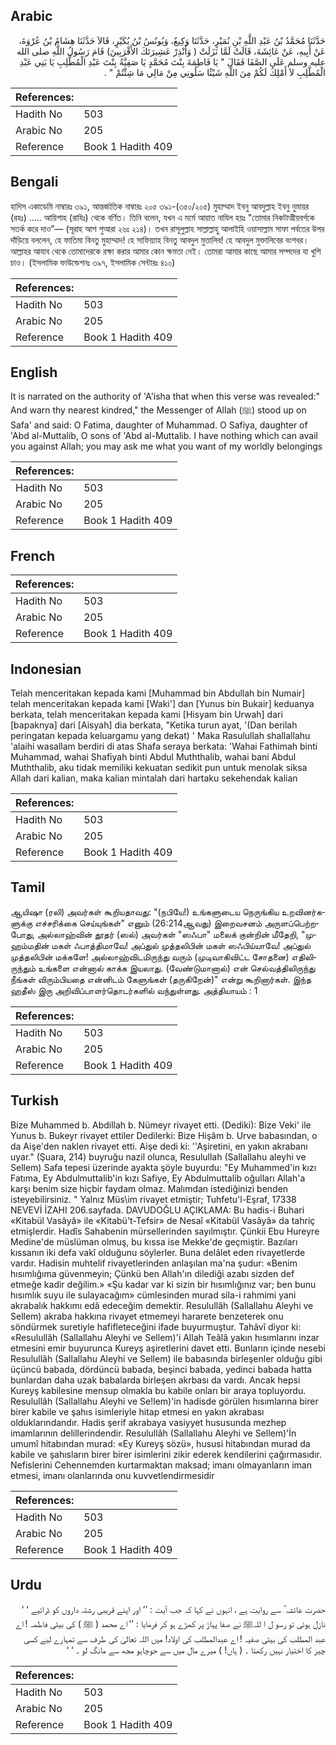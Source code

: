 ## Arabic


<div dir="rtl" lang="ar" style={{fontSize:'larger',backgroundColor:'#f8f9fa',padding:20}}>
حَدَّثَنَا مُحَمَّدُ بْنُ عَبْدِ اللَّهِ بْنِ نُمَيْرٍ، حَدَّثَنَا وَكِيعٌ، وَيُونُسُ بْنُ بُكَيْرٍ، قَالاَ حَدَّثَنَا هِشَامُ بْنُ عُرْوَةَ، عَنْ أَبِيهِ، عَنْ عَائِشَةَ، قَالَتْ لَمَّا نَزَلَتْ ‏(‏ وَأَنْذِرْ عَشِيرَتَكَ الأَقْرَبِينَ‏)‏ قَامَ رَسُولُ اللَّهِ صلى الله عليه وسلم عَلَى الصَّفَا فَقَالَ ‏"‏ يَا فَاطِمَةَ بِنْتَ مُحَمَّدٍ يَا صَفِيَّةُ بِنْتَ عَبْدِ الْمُطَّلِبِ يَا بَنِي عَبْدِ الْمُطَّلِبِ لاَ أَمْلِكُ لَكُمْ مِنَ اللَّهِ شَيْئًا سَلُونِي مِنْ مَالِي مَا شِئْتُمْ ‏"‏ ‏.‏
</div>
<div style={{backgroundColor:'#f8f9fa',padding:20, marginBottom: 10}}><table> <thead> <tr> <th>References:</th> <th></th> </tr> </thead> <tbody><tr><td>Hadith No</td><td>503</td></tr><tr><td>Arabic No</td><td>205</td></tr><tr><td>Reference</td><td>Book 1 Hadith 409</td></tr></tbody></table></div>

## Bengali


<div dir="ltr" lang="bn" style={{fontSize:'larger',backgroundColor:'#f8f9fa',padding:20}}>
হাদিস একাডেমি নাম্বারঃ ৩৯১, আন্তর্জাতিক নাম্বারঃ ২০৫ ৩৯১-(৩৫০/২০৫) মুহাম্মাদ ইবনু আবদুল্লাহ ইবনু নুমায়র (রহঃ) ..... আয়িশাহ (রাযিঃ) থেকে বর্ণিত। তিনি বলেন, যখন এ মর্মে আয়াত নাযিল হয়ঃ "তোমার নিকটাত্মীয়বর্গকে সতর্ক করে দাও”— (সূরাহ আশ শুআরা ২৬ঃ ২১৪)। তখন রাসূলুল্লাহ সাল্লাল্লাহু আলাইহি ওয়াসাল্লাম সাফা পর্বতের উপর দাঁড়িয়ে বললেন, হে ফাতিমা বিনতু মুহাম্মাদ! হে সাফিয়্যাহ বিনতু আবদুল মুত্তালিব! হে আবদুল মুক্তালিবের বংশধর। আল্লাহর আযাব থেকে তোমাদেরকে রক্ষা করার আমার কোন ক্ষমতা নেই। তোমরা আমার কাছে আমার সম্পদের যা খুশি চাও। (ইসলামিক ফাউন্ডেশনঃ ৩৯৭, ইসলামিক সেন্টারঃ ৪১০)
</div>
<div style={{backgroundColor:'#f8f9fa',padding:20, marginBottom: 10}}><table> <thead> <tr> <th>References:</th> <th></th> </tr> </thead> <tbody><tr><td>Hadith No</td><td>503</td></tr><tr><td>Arabic No</td><td>205</td></tr><tr><td>Reference</td><td>Book 1 Hadith 409</td></tr></tbody></table></div>

## English


<div dir="ltr" lang="en" style={{fontSize:'larger',backgroundColor:'#f8f9fa',padding:20}}>
It is narrated on the authority of 'A'isha that when this verse was revealed:" And warn thy nearest kindred," the Messenger of Allah (ﷺ) stood up on Safa' and said: O Fatima, daughter of Muhammad. O Safiya, daughter of 'Abd al-Muttalib, O sons of 'Abd al-Muttalib. I have nothing which can avail you against Allah; you may ask me what you want of my worldly belongings
</div>
<div style={{backgroundColor:'#f8f9fa',padding:20, marginBottom: 10}}><table> <thead> <tr> <th>References:</th> <th></th> </tr> </thead> <tbody><tr><td>Hadith No</td><td>503</td></tr><tr><td>Arabic No</td><td>205</td></tr><tr><td>Reference</td><td>Book 1 Hadith 409</td></tr></tbody></table></div>

## French


<div dir="ltr" lang="fr" style={{fontSize:'larger',backgroundColor:'#f8f9fa',padding:20}}>

</div>
<div style={{backgroundColor:'#f8f9fa',padding:20, marginBottom: 10}}><table> <thead> <tr> <th>References:</th> <th></th> </tr> </thead> <tbody><tr><td>Hadith No</td><td>503</td></tr><tr><td>Arabic No</td><td>205</td></tr><tr><td>Reference</td><td>Book 1 Hadith 409</td></tr></tbody></table></div>

## Indonesian


<div dir="ltr" lang="id" style={{fontSize:'larger',backgroundColor:'#f8f9fa',padding:20}}>
Telah menceritakan kepada kami [Muhammad bin Abdullah bin Numair] telah menceritakan kepada kami [Waki'] dan [Yunus bin Bukair] keduanya berkata, telah menceritakan kepada kami [Hisyam bin Urwah] dari [bapaknya] dari [Aisyah] dia berkata, "Ketika turun ayat, '(Dan berilah peringatan kepada keluargamu yang dekat) ' Maka Rasulullah shallallahu 'alaihi wasallam berdiri di atas Shafa seraya berkata: 'Wahai Fathimah binti Muhammad, wahai Shafiyah binti Abdul Muththalib, wahai bani Abdul Muththalib, aku tidak memiliki kekuatan sedikit pun untuk menolak siksa Allah dari kalian, maka kalian mintalah dari hartaku sekehendak kalian
</div>
<div style={{backgroundColor:'#f8f9fa',padding:20, marginBottom: 10}}><table> <thead> <tr> <th>References:</th> <th></th> </tr> </thead> <tbody><tr><td>Hadith No</td><td>503</td></tr><tr><td>Arabic No</td><td>205</td></tr><tr><td>Reference</td><td>Book 1 Hadith 409</td></tr></tbody></table></div>

## Tamil


<div dir="ltr" lang="ta" style={{fontSize:'larger',backgroundColor:'#f8f9fa',padding:20}}>
ஆயிஷா (ரலி) அவர்கள் கூறியதாவது: "(நபியே!) உங்களுடைய நெருங்கிய உறவினர்களுக்கு எச்சரிக்கை செய்யுங்கள்" எனும் (26:214ஆவது) இறைவசனம் அருளப்பெற்றபோது, அல்லாஹ்வின் தூதர் (ஸல்) அவர்கள் "ஸஃபா" மலைக் குன்றின் மீதேறி, "முஹம்மதின் மகள் ஃபாத்திமாவே! அப்துல் முத்தலிபின் மகள் ஸஃபிய்யாவே! அப்துல் முத்தலிபின் மக்களே! அல்லாஹ்விடமிருந்து வரும் (முடிவாகிவிட்ட சோதனை) எதிலிருந்தும் உங்களை என்னால் காக்க இயலாது. (வேண்டுமானால்) என் செல்வத்திலிருந்து நீங்கள் விரும்பியதை என்னிடம் கேளுங்கள் (தருகிறேன்)" என்று கூறினார்கள். இந்த ஹதீஸ் இரு அறிவிப்பாளர்தொடர்களில் வந்துள்ளது. அத்தியாயம் : 1
</div>
<div style={{backgroundColor:'#f8f9fa',padding:20, marginBottom: 10}}><table> <thead> <tr> <th>References:</th> <th></th> </tr> </thead> <tbody><tr><td>Hadith No</td><td>503</td></tr><tr><td>Arabic No</td><td>205</td></tr><tr><td>Reference</td><td>Book 1 Hadith 409</td></tr></tbody></table></div>

## Turkish


<div dir="ltr" lang="tr" style={{fontSize:'larger',backgroundColor:'#f8f9fa',padding:20}}>
Bize Muhammed b. Abdillah b. Nümeyr rivayet etti. (Dediki): Bize Veki' ile Yunus b. Bukeyr rivayet ettiler Dedilerki: Bize Hişâm b. Urve babasından, o da Aişe'den naklen rivayet etti. Aişe dedi ki: ''Aşiretini, en yakın akrabanı uyar." (Şuara, 214) buyruğu nazil olunca, Resulullah (Sallallahu aleyhi ve Sellem) Safa tepesi üzerinde ayakta şöyle buyurdu: "Ey Muhammed'in kızı Fatıma, Ey Abdulmuttalib'in kızı Safiye, Ey Abdulmuttalib oğulları Allah'a karşı benim size hiçbir faydam olmaz. Malımdan istediğinizi benden isteyebilirsiniz. " Yalnız Müs\im rivayet etmiştir; Tuhfetu'l-Eşraf, 17338 NEVEVİ İZAHI 206.sayfada. DAVUDOĞLU AÇIKLAMA: Bu hadis-i Buhari «Kitabül Vasâyâ» ile «Kitabü't-Tefsir» de Nesaî «Kitabül Vasâyâ» da tahriç etmişlerdir. Hadîs Sahabenin mürsellerinden sayılmıştır. Çünkii Ebu Hureyre Medine'de müslüman olmuş, bu kıssa ise Mekke'de geçmiştir. Bazıları kıssanın iki defa vakî olduğunu söylerler. Buna delâlet eden rivayetlerde vardır. Hadisin muhtelif rivayetlerinden anlaşılan ma'na şudur: «Benim hısımlığıma güvenmeyin; Çünkü ben Allah'ın dilediği azabı sizden def etmeğe kadir değilim.» «Şu kadar var ki sizin bir hısımlığınız var; ben bunu hısımlık suyu ile sulayacağım» cümlesinden murad sila-i rahmimi yani akrabalık hakkımı edâ edeceğim demektir. Resulullâh (Sallallahu Aleyhi ve Sellem) akraba hakkına rivayet etmemeyi hararete benzeterek onu söndürmek suretiyle hafifleteceğini ifade buyurmuştur. Tahâvî diyor ki: «Resulullâh (Sallallahu Aleyhi ve Sellem)'i Allah Teâlâ yakın hısımlarını inzar etmesini emir buyurunca Kureyş aşiretlerini davet etti. Bunların içinde nesebi Resulullâh (Sallallahu Aleyhi ve Sellem) ile babasında birleşenler olduğu gibi üçüncü babada, dördüncü babada, beşinci babada, yedinci babada hatta bunlardan daha uzak babalarda birleşen akrbası da vardı. Ancak hepsi Kureyş kabilesine mensup olmakla bu kabile onları bir araya topluyordu. Resulullâh (Sallallahu Aleyhi ve Se!lem)'in hadisde görülen hısımlarına birer birer kabile ve şahıs isimleriyle hitap etmesi en yakın akrabası olduklarındandır. Hadis şerif akrabaya vasiyyet hususunda mezhep imamlarının delillerindendir. Resulullâh (Sallallahu Aleyhi ve Sellem)'İn umumî hitabından murad: «Ey Kureyş sözü», hususi hitabından murad da kabile ve şahısların birer birer isimlerini zikir ederek kendilerini çağırmasıdır. Nefislerini Cehennemden kurtarmaktan maksad; imanı olmayanların iman etmesi, imanı olanlarında onu kuvvetlendirmesidir
</div>
<div style={{backgroundColor:'#f8f9fa',padding:20, marginBottom: 10}}><table> <thead> <tr> <th>References:</th> <th></th> </tr> </thead> <tbody><tr><td>Hadith No</td><td>503</td></tr><tr><td>Arabic No</td><td>205</td></tr><tr><td>Reference</td><td>Book 1 Hadith 409</td></tr></tbody></table></div>

## Urdu


<div dir="rtl" lang="ur" style={{fontSize:'larger',backgroundColor:'#f8f9fa',padding:20}}>
حضرت عائشہ ؓ سے روایت ہے ، انہوں نے کہا کہ جب آیت : ’’ اور اپنے قریبی رشتہ داروں کو ڈرائیے ‘ ‘ نازل ہوئی تو رسو ل ا للہﷺ نے صفا پہاڑ پر کھڑے ہو کر فرمایا : ’’ اے محمد ( ﷺ ) کی بیٹی فاطمہ ! اے عبد المطلب کی بیٹی صفیہ ! اے عبدالمطلب کی اولاد! میں اللہ تعالیٰ کی طرف سے تمہارے لیے کسی چیز کا اختیار نہیں رکھتا ۔ ( ہاں! ) میرے مال میں سے جوچاہو مجھ سے مانگ لو ۔ ‘ ‘
</div>
<div style={{backgroundColor:'#f8f9fa',padding:20, marginBottom: 10}}><table> <thead> <tr> <th>References:</th> <th></th> </tr> </thead> <tbody><tr><td>Hadith No</td><td>503</td></tr><tr><td>Arabic No</td><td>205</td></tr><tr><td>Reference</td><td>Book 1 Hadith 409</td></tr></tbody></table></div>